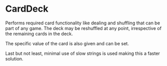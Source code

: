 # CardDeck
Performs required card functionality like dealing and shuffling that can be part of any game. The deck may be reshuffled at any point, irrespective of the remaining cards in the deck.

The specific value of the card is also given and can be set.

Last but not least, minimal use of slow strings is used making this a faster solution.
